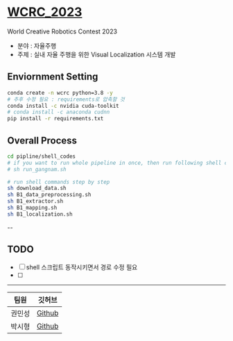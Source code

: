# [WCRC_2023](https://zero-base-ds-promotion-datacontest.oopy.io/)
World Creative Robotics Contest 2023
- 분야 : 자율주행
- 주제 : 실내 자율 주행을 위한 Visual Localization 시스템 개발

## Enviornment Setting
```sh
conda create -n wcrc python=3.8 -y
# 추후 수정 필요 : requirements로 압축할 것
conda install -c nvidia cuda-toolkit
# conda install -c anaconda cudnn
pip install -r requirements.txt
```

## Overall Process
```sh
cd pipline/shell_codes
# if you want to run whole pipeline in once, then run following shell command
# sh run_gangnam.sh

# run shell commands step by step
sh download_data.sh
sh B1_data_preprocessing.sh
sh B1_extractor.sh
sh B1_mapping.sh
sh B1_localization.sh
```
--
## TODO
- [ ] shell 스크립트 동작시키면서 경로 수정 필요
- [ ]


---

|팀원|깃허브|
|---|---|
|권민성|[Github](https://github.com/mnseong)|
|박시형|[Github](https://github.com/sihyeong671)|